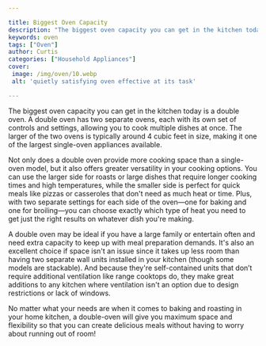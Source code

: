 ```yaml
---

title: Biggest Oven Capacity
description: "The biggest oven capacity you can get in the kitchen today is a double oven. A double oven has two separate ovens, each with its o...get the full scoop"
keywords: oven
tags: ["Oven"]
author: Curtis
categories: ["Household Appliances"]
cover: 
 image: /img/oven/10.webp
 alt: 'quietly satisfying oven effective at its task'

---
```


The biggest oven capacity you can get in the kitchen today is a double oven. A double oven has two separate ovens, each with its own set of controls and settings, allowing you to cook multiple dishes at once. The larger of the two ovens is typically around 4 cubic feet in size, making it one of the largest single-oven appliances available.

Not only does a double oven provide more cooking space than a single-oven model, but it also offers greater versatility in your cooking options. You can use the larger side for roasts or large dishes that require longer cooking times and high temperatures, while the smaller side is perfect for quick meals like pizzas or casseroles that don't need as much heat or time. Plus, with two separate settings for each side of the oven—one for baking and one for broiling—you can choose exactly which type of heat you need to get just the right results on whatever dish you're making.

A double oven may be ideal if you have a large family or entertain often and need extra capacity to keep up with meal preparation demands. It's also an excellent choice if space isn't an issue since it takes up less room than having two separate wall units installed in your kitchen (though some models are stackable). And because they're self-contained units that don’t require additional ventilation like range cooktops do, they make great additions to any kitchen where ventilation isn't an option due to design restrictions or lack of windows. 

No matter what your needs are when it comes to baking and roasting in your home kitchen, a double-oven will give you maximum space and flexibility so that you can create delicious meals without having to worry about running out of room!
